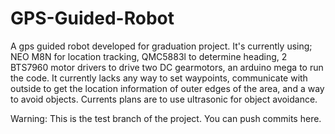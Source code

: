 # GPS-Guided-Robot
A gps guided robot developed for graduation project.
It's currently using; NEO M8N for location tracking, 
                      QMC5883l to determine heading, 
                      2 BTS7960 motor drivers to drive two DC gearmotors,
                      an arduino mega to run the code.
It currently lacks any way to set waypoints, communicate with outside to get the location information of outer edges of the area, and a way to avoid objects.
Currents plans are to use ultrasonic for object avoidance.

Warning: This is the test branch of the project. You can push commits here.
